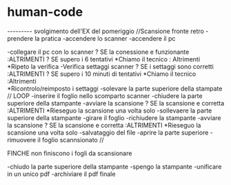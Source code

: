 # human-code
--------- svolgimento dell'EX del pomeriggio
//Scansione fronte retro
-prendere la pratica
-accendere lo scanner
-accendere il pc

-collegare il pc con lo scanner
    ? SE la conessione e funzionante
    :ALTRIMENTI
        ? SE supero i 6 tentativi
            *Chiamo il tecnico
        : Altrimenti    
            *Ripeto la verifica
-Verifica settaggi scanner
    ? SE i settaggi sono corretti
    :ALTRIMENTI
         ? SE supero i 10 minuti di tentativi
            *Chiamo il tecnico
        :Altrimenti    
            *Ricontrolo/reimposto i settaggi
-solevare la parte superiore della stampate
// LOOP
-inserire il foglio nello scomparto scanner
-chiudere la parte superiore della stampante
-avviare la scansione 
    ? SE la scansione e corretta
    :ALTRIMENTI
        *Rieseguo la scansione una volta solo
-sollevaere la parte superiore della stampante
-girare il foglio 
-richiudere la stampante
-avviare la scansione 
    ? SE la scansione e corretta
    :ALTRIMENTI
        *Rieseguo la scansione una volta solo
-salvataggio del file
-aprire la parte superiore 
-rimuovere il foglio scannsionato
//

FINCHE non finiscono i fogli da scansionare 

-chiudo la parte superiore della stampante
-spengo la stampante
-unificare in un unico pdf
-archiviare il pdf finale
